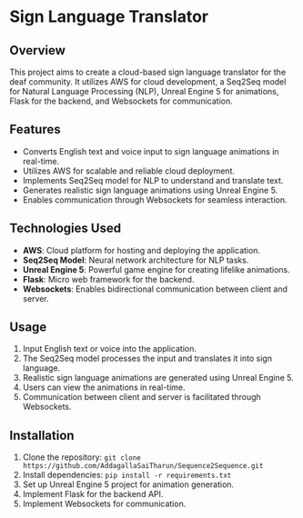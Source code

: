 # Sign Language Translator

## Overview
This project aims to create a cloud-based sign language translator for the deaf community. It utilizes AWS for cloud development, a Seq2Seq model for Natural Language Processing (NLP), Unreal Engine 5 for animations, Flask for the backend, and Websockets for communication.

## Features
- Converts English text and voice input to sign language animations in real-time.
- Utilizes AWS for scalable and reliable cloud deployment.
- Implements Seq2Seq model for NLP to understand and translate text.
- Generates realistic sign language animations using Unreal Engine 5.
- Enables communication through Websockets for seamless interaction.

## Technologies Used
- **AWS**: Cloud platform for hosting and deploying the application.
- **Seq2Seq Model**: Neural network architecture for NLP tasks.
- **Unreal Engine 5**: Powerful game engine for creating lifelike animations.
- **Flask**: Micro web framework for the backend.
- **Websockets**: Enables bidirectional communication between client and server.

## Usage
1. Input English text or voice into the application.
2. The Seq2Seq model processes the input and translates it into sign language.
3. Realistic sign language animations are generated using Unreal Engine 5.
4. Users can view the animations in real-time.
5. Communication between client and server is facilitated through Websockets.

## Installation
1. Clone the repository: `git clone https://github.com/AddagallaSaiTharun/Sequence2Sequence.git`
2. Install dependencies: `pip install -r requirements.txt`
3. Set up Unreal Engine 5 project for animation generation.
4. Implement Flask for the backend API.
5. Implement Websockets for communication.
